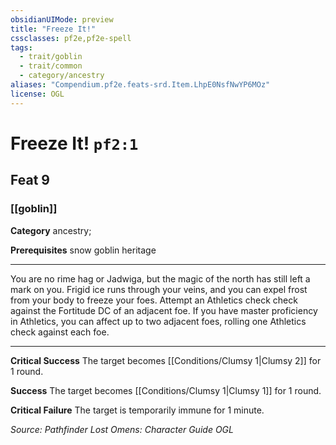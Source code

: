 ```yaml
---
obsidianUIMode: preview
title: "Freeze It!"
cssclasses: pf2e,pf2e-spell
tags:
  - trait/goblin
  - trait/common
  - category/ancestry
aliases: "Compendium.pf2e.feats-srd.Item.LhpE0NsfNwYP6MOz"
license: OGL
---
```

# Freeze It! `pf2:1`
## Feat 9
### [[goblin]]

**Category** ancestry; 



**Prerequisites** snow goblin heritage
* * *
You are no rime hag or Jadwiga, but the magic of the north has still left a mark on you. Frigid ice runs through your veins, and you can expel frost from your body to freeze your foes. Attempt an Athletics check check against the Fortitude DC of an adjacent foe. If you have master proficiency in Athletics, you can affect up to two adjacent foes, rolling one Athletics check against each foe.

* * *

**Critical Success** The target becomes [[Conditions/Clumsy 1|Clumsy 2]] for 1 round.

**Success** The target becomes [[Conditions/Clumsy 1|Clumsy 1]] for 1 round.

**Critical Failure** The target is temporarily immune for 1 minute.

*Source: Pathfinder Lost Omens: Character Guide*
*OGL*